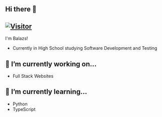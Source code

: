 ## **Hi there 👋**
[![Visitor](https://visitor-badge.laobi.icu/badge?page_id=Blaise01.Blaise01)](https://github.com/blaise01)
---

I'm Balazs!
- Currently in High School studying Software Development and Testing

## 🔭 I’m currently working on...
- Full Stack Websites

## 🌱 I’m currently learning...
- Python
- TypeScript
